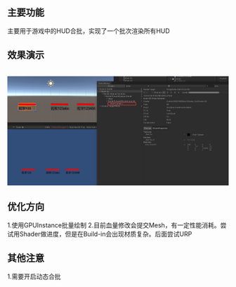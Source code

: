 
## 主要功能


主要用于游戏中的HUD合批，实现了一个批次渲染所有HUD


## 效果演示
<br><img src='image/1.png'><br>


## 优化方向
1.使用GPUInstance批量绘制
2.目前血量修改会提交Mesh，有一定性能消耗。尝试用Shader做进度，但是在Build-in会出现材质复杂。后面尝试URP

## 其他注意

1.需要开启动态合批
